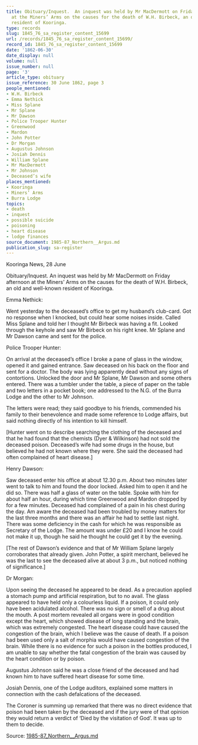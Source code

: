 ```yaml
---
title: Obituary/Inquest.  An inquest was held by Mr MacDermott on Friday afternoon
  at the Miners’ Arms on the causes for the death of W.H. Birbeck, an old and well-known
  resident of Kooringa.
type: records
slug: 1845_76_sa_register_content_15699
url: /records/1845_76_sa_register_content_15699/
record_id: 1845_76_sa_register_content_15699
date: '1862-06-30'
date_display: null
volume: null
issue_number: null
page: '3'
article_type: obituary
issue_reference: 30 June 1862, page 3
people_mentioned:
- W.H. Birbeck
- Emma Nethick
- Miss Splane
- Mr Splane
- Mr Dawson
- Police Trooper Hunter
- Greenwood
- Mardon
- John Potter
- Dr Morgan
- Augustus Johnson
- Josiah Dennis
- William Splane
- Mr MacDermott
- Mr Johnson
- Deceased’s wife
places_mentioned:
- Kooringa
- Miners’ Arms
- Burra Lodge
topics:
- death
- inquest
- possible suicide
- poisoning
- heart disease
- lodge finances
source_document: 1985-87_Northern__Argus.md
publication_slug: sa-register
---
```


Kooringa News, 28 June

Obituary/Inquest.  An inquest was held by Mr MacDermott on Friday afternoon at the Miners’ Arms on the causes for the death of W.H. Birbeck, an old and well-known resident of Kooringa.

Emma Nethick:

Went yesterday to the deceased’s office to get my husband’s club-card.  Got no response when I knocked, but could hear some noises inside.  Called Miss Splane and told her I thought Mr Birbeck was having a fit.  Looked through the keyhole and saw Mr Birbeck on his right knee.  Mr Splane and Mr Dawson came and sent for the police.

Police Trooper Hunter:

On arrival at the deceased’s office I broke a pane of glass in the window, opened it and gained entrance.  Saw deceased on his back on the floor and sent for a doctor.  The body was lying apparently dead without any signs of contortions.  Unlocked the door and Mr Splane, Mr Dawson and some others entered.  There was a tumbler under the table, a piece of paper on the table and two letters in a pocket book; one addressed to the N.G. of the Burra Lodge and the other to Mr Johnson.

The letters were read; they said goodbye to his friends, commended his family to their benevolence and made some reference to Lodge affairs, but said nothing directly of his intention to kill himself.

[Hunter went on to describe searching the clothing of the deceased and that he had found that the chemists (Dyer & Wilkinson) had not sold the deceased poison.  Deceased’s wife had some drugs in the house, but believed he had not known where they were.  She said the deceased had often complained of heart disease.]

Henry Dawson:

Saw deceased enter his office at about 12.30 p.m.  About two minutes later went to talk to him and found the door locked.  Asked him to open it and he did so.  There was half a glass of water on the table.  Spoke with him for about half an hour, during which time Greenwood and Mardon dropped by for a few minutes.  Deceased had complained of a pain in his chest during the day.  Am aware the deceased had been troubled by money matters for the last three months and there was an affair he had to settle last night.  There was some deficiency in the cash for which he was responsible as Secretary of the Lodge.  The amount was under £20 and I know he could not make it up, though he said he thought he could get it by the evening.

[The rest of Dawson’s evidence and that of Mr William Splane largely corroborates that already given.  John Potter, a spirit merchant, believed he was the last to see the deceased alive at about 3 p.m., but noticed nothing of significance.]

Dr Morgan:

Upon seeing the deceased he appeared to be dead.  As a precaution applied a stomach pump and artificial respiration, but to no avail.  The glass appeared to have held only a colourless liquid.  If a poison, it could only have been acidulated alcohol.  There was no sign or smell of a drug about the mouth.  A post mortem revealed all organs were in good condition except the heart, which showed disease of long standing and the brain, which was extremely congested.  The heart disease could have caused the congestion of the brain, which I believe was the cause of death.  If a poison had been used only a salt of morphia would have caused congestion of the brain.  While there is no evidence for such a poison in the bottles produced, I am unable to say whether the fatal congestion of the brain was caused by the heart condition or by poison.

Augustus Johnson said he was a close friend of the deceased and had known him to have suffered heart disease for some time.

Josiah Dennis, one of the Lodge auditors, explained some matters in connection with the cash defalcations of the deceased.

The Coroner is summing up remarked that there was no direct evidence  that poison had been taken by the deceased and if the jury were of that opinion they would return a verdict of ‘Died by the visitation of God’.  It was up to them to decide.

Source: [1985-87_Northern__Argus.md](/downloads/markdown/1985-87_Northern__Argus.md)
